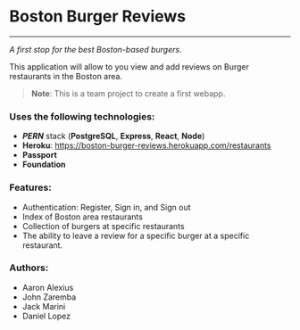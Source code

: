 # Boston Burger Reviews
<hr>

*A first stop for the best Boston-based burgers*.

This application will allow to you view and add reviews on Burger restaurants in the Boston area. 
> **Note**: This is a team project to create a first webapp.

### Uses the following technologies:
- ***PERN*** stack (**PostgreSQL**, **Express**, **React**, **Node**)
- **Heroku**: https://boston-burger-reviews.herokuapp.com/restaurants
- **Passport**
- **Foundation**

### Features:
- Authentication: Register, Sign in, and Sign out
- Index of Boston area restaurants
- Collection of burgers at specific restaurants
- The ability to leave a review for a specific burger at a specific restaurant.


### Authors: 
- Aaron Alexius 
- John Zaremba
- Jack Marini
- Daniel Lopez

